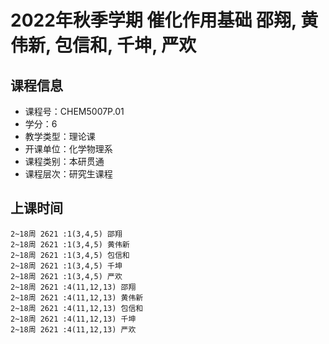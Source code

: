 # 2022年秋季学期 催化作用基础 邵翔, 黄伟新, 包信和, 千坤, 严欢






## 课程信息

- 课程号：CHEM5007P.01
- 学分：6
- 教学类型：理论课
- 开课单位：化学物理系
- 课程类别：本研贯通
- 课程层次：研究生课程

## 上课时间

```
2~18周 2621 :1(3,4,5) 邵翔
2~18周 2621 :1(3,4,5) 黄伟新
2~18周 2621 :1(3,4,5) 包信和
2~18周 2621 :1(3,4,5) 千坤
2~18周 2621 :1(3,4,5) 严欢
2~18周 2621 :4(11,12,13) 邵翔
2~18周 2621 :4(11,12,13) 黄伟新
2~18周 2621 :4(11,12,13) 包信和
2~18周 2621 :4(11,12,13) 千坤
2~18周 2621 :4(11,12,13) 严欢
```


